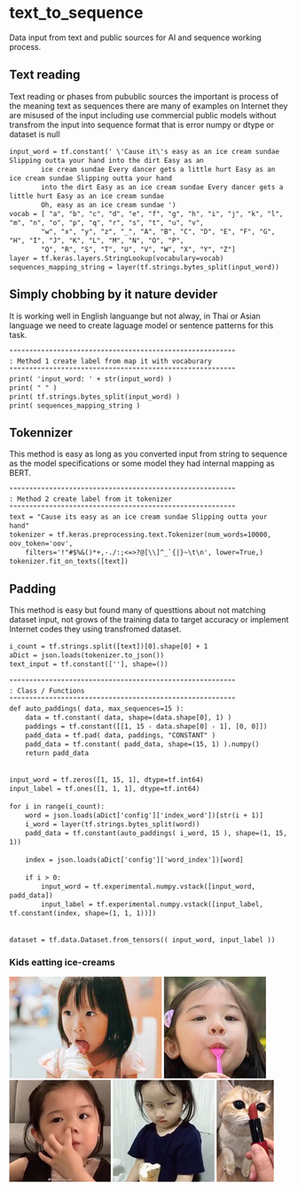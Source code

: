 # text_to_sequence

Data input from text and public sources for AI and sequence working process.

## Text reading ##

Text reading or phases from pubublic sources the important is process of the meaning text as sequences there are many of examples on Internet they are misused of the input including use commercial public models without transfrom the input into sequence format that is error numpy or dtype or dataset is null

```
input_word = tf.constant(' \'Cause it\'s easy as an ice cream sundae Slipping outta your hand into the dirt Easy as an 
		ice cream sundae Every dancer gets a little hurt Easy as an ice cream sundae Slipping outta your hand 
		into the dirt Easy as an ice cream sundae Every dancer gets a little hurt Easy as an ice cream sundae 
		Oh, easy as an ice cream sundae ')
vocab = [ "a", "b", "c", "d", "e", "f", "g", "h", "i", "j", "k", "l", "m", "n", "o", "p", "q", "r", "s", "t", "u", "v", 
		"w", "x", "y", "z", "_", "A", "B", "C", "D", "E", "F", "G", "H", "I", "J", "K", "L", "M", "N", "O", "P", 
		"Q", "R", "S", "T", "U", "V", "W", "X", "Y", "Z"]
layer = tf.keras.layers.StringLookup(vocabulary=vocab)
sequences_mapping_string = layer(tf.strings.bytes_split(input_word))
```

## Simply chobbing by it nature devider ##

It is working well in English languange but not alway, in Thai or Asian language we need to create laguage model or sentence patterns for this task.

```
"""""""""""""""""""""""""""""""""""""""""""""""""""""""""
: Method 1 create label from map it with vocaburary
"""""""""""""""""""""""""""""""""""""""""""""""""""""""""
print( 'input_word: ' + str(input_word) )
print( " " )
print( tf.strings.bytes_split(input_word) )
print( sequences_mapping_string )
```

## Tokennizer ##

This method is easy as long as you converted input from string to sequence as the model specifications or some model they had internal mapping as BERT.

```
"""""""""""""""""""""""""""""""""""""""""""""""""""""""""
: Method 2 create label from it tokenizer
"""""""""""""""""""""""""""""""""""""""""""""""""""""""""
text = "Cause its easy as an ice cream sundae Slipping outta your hand"
tokenizer = tf.keras.preprocessing.text.Tokenizer(num_words=10000, oov_token='oov', 
	filters='!"#$%&()*+,-./:;<=>?@[\\]^_`{|}~\t\n', lower=True,)
tokenizer.fit_on_texts([text])
```

## Padding ##

This method is easy but found many of questtions about not matching dataset input, not grows of the training data to target accuracy or implement Internet codes they using transfromed dataset.

```
i_count = tf.strings.split([text])[0].shape[0] + 1
aDict = json.loads(tokenizer.to_json())
text_input = tf.constant([''], shape=())

"""""""""""""""""""""""""""""""""""""""""""""""""""""""""
: Class / Functions
"""""""""""""""""""""""""""""""""""""""""""""""""""""""""
def auto_paddings( data, max_sequences=15 ):
	data = tf.constant( data, shape=(data.shape[0], 1) )
	paddings = tf.constant([[1, 15 - data.shape[0] - 1], [0, 0]])
	padd_data = tf.pad( data, paddings, "CONSTANT" )
	padd_data = tf.constant( padd_data, shape=(15, 1) ).numpy()
	return padd_data


input_word = tf.zeros([1, 15, 1], dtype=tf.int64)
input_label = tf.ones([1, 1, 1], dtype=tf.int64)

for i in range(i_count):
	word = json.loads(aDict['config']['index_word'])[str(i + 1)]
	i_word = layer(tf.strings.bytes_split(word))
	padd_data = tf.constant(auto_paddings( i_word, 15 ), shape=(1, 15, 1))
	
	index = json.loads(aDict['config']['word_index'])[word]

	if i > 0:
		input_word = tf.experimental.numpy.vstack([input_word, padd_data])
		input_label = tf.experimental.numpy.vstack([input_label, tf.constant(index, shape=(1, 1, 1))])


dataset = tf.data.Dataset.from_tensors(( input_word, input_label ))
```
### Kids eatting ice-creams ###

![ice-cream](https://github.com/jkaewprateep/text_to_sequence/blob/main/images.jpg "ice-cream") 
![ice-cream](https://github.com/jkaewprateep/text_to_sequence/blob/main/image3.jpg "ice-cream")
![ice-cream](https://github.com/jkaewprateep/text_to_sequence/blob/main/image4.jpg "ice-cream")
![ice-cream](https://github.com/jkaewprateep/text_to_sequence/blob/main/image6.jpg "ice-cream")
![ice-cream](https://github.com/jkaewprateep/text_to_sequence/blob/main/image7.jpg "ice-cream")
